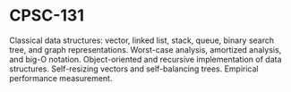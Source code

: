 # CPSC-131
Classical data structures: vector, linked list, stack, queue, binary search tree, and graph representations. Worst-case analysis, amortized analysis, and big-O notation. Object-oriented and recursive implementation of data structures. Self-resizing vectors and self-balancing trees. Empirical performance measurement.
